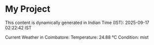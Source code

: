 # My Project

This content is dynamically generated in Indian Time (IST): 2025-09-17 02:22:42 IST


Current Weather in Coimbatore:
Temperature: 24.88 °C
Condition: mist
